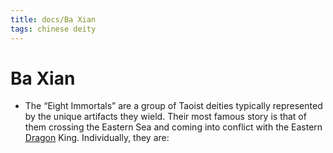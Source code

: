 ```yaml
---
title: docs/Ba Xian
tags: chinese deity
---
```


# Ba Xian 
- The “Eight Immortals” are a group of Taoist deities typically represented by the unique artifacts they wield. Their most famous story is that of them crossing the Eastern Sea and coming into conflict with the Eastern [Dragon](Dragon.md) King. Individually, they are: